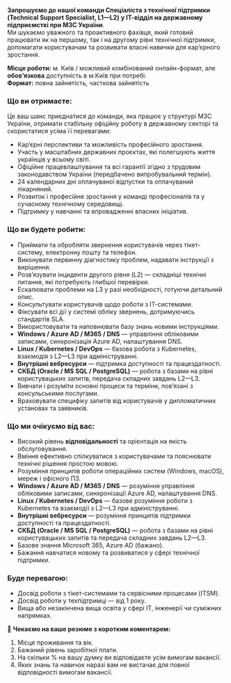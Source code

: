 **Запрошуємо до нашої команди Спеціаліста з технічної підтримки (Technical
Support Specialist, L1—L2)** **у ІТ-відділ на державному підприємстві при МЗС
України**.  
Ми шукаємо уважного та проактивного фахівця, який готовий працювати як на
першому, так і на другому рівні технічної підтримки, допомагати користувачам
та розвивати власні навички для кар’єрного зростання.

**Місце роботи:** м. Київ / можливий комбінований онлайн-формат, але
**обов’язкова** доступність в м.Київ при потребі.  
**Формат:** повна зайнятість, часткова зайнятість

### **Що ви отримаєте:**

Це ваш шанс приєднатися до команди, яка працює у структурі МЗС України,
отримати стабільну офіційну роботу в державному секторі та скористатися усіма
її перевагами:

  * Кар’єрні перспективи та можливість професійного зростання.
  * Участь у масштабних державних проєктах, які полегшують життя українців у всьому світі.
  * Офіційне працевлаштування та всі гарантії згідно з трудовим законодавством України (передбачено випробувальний термін).
  * 24 календарних дні оплачуваної відпустки та оплачуваний лікарняний.
  * Розвиток і професійне зростання у команді професіоналів та у сучасному технічному середовищі.
  * Підтримку у навчанні та впровадженні власних ініціатив.

### **Що ви будете робити:**

  * Приймати та обробляти звернення користувачів через тікет-систему, електронну пошту та телефон.
  * Виконувати первинну діагностику проблем, надавати інструкції з вирішення.
  * Розв’язувати інциденти другого рівня (L2) — складніші технічні питання, які потребують глибшої перевірки.
  * Ескалювати проблеми на L3 у разі необхідності, готуючи детальний опис.
  * Консультувати користувачів щодо роботи з ІТ-системами.
  * Фіксувати всі дії у системі обліку звернень, дотримуючись стандартів SLA.
  * Використовувати та наповнювати базу знань новими інструкціями.
  * **Windows / Azure AD / M365 / DNS** — управління обліковими записами, синхронізація Azure AD, налаштування DNS.
  * **Linux / Kubernetes / DevOps** — базова робота з Kubernetes, взаємодія з L2—L3 при адмініструванні.
  * **Внутрішні вебресурси** — підтримка доступності та працездатності.
  * **СКБД (Oracle / MS SQL / PostgreSQL)** — робота з базами на рівні користувацьких запитів, передача складних завдань L2—L3.
  * Вивчати і розуміти основні процеси та терміни, пов’язані з консульськими послугами.
  * Враховувати специфіку запитів від користувачів у дипломатичних установах та заявників.

### **Що ми очікуємо від вас:**

  * Високий рівень **відповідальності** та орієнтація на якість обслуговування.
  * Вміння ефективно спілкуватися з користувачами та пояснювати технічні рішення простою мовою.
  * Розуміння принципів роботи операційних систем (Windows, macOS), мереж і офісного ПЗ.
  * **Windows / Azure AD / M365 / DNS** — розуміння управління обліковими записами, синхронізації Azure AD, налаштування DNS.
  * **Linux / Kubernetes / DevOps** — базове розуміння роботи з Kubernetes та взаємодії з L2—L3 при адмініструванні.
  * **Внутрішні вебресурси** — розуміння принципів підтримки доступності та працездатності.
  * **СКБД (Oracle / MS SQL / PostgreSQL)** — робота з базами на рівні користувацьких запитів та передача складних завдань L2—L3.
  * Базове знання Microsoft 365, Azure AD (бажано).
  * Бажання навчатися новому та розвиватися у сфері технічної підтримки.

### Буде перевагою:

  * Досвід роботи з тікет-системами та сервісними процесами (ITSM).
  * Досвід роботи у техпідтримці — від 1 року.
  * Вища або незакінчена вища освіта у сфері ІТ, інженерії чи суміжних напрямках.

📩 **Чекаємо на ваше резюме з коротким коментарем:**

  1. Місце проживання та вік.
  2. Бажаний рівень заробітної плати.
  3. На скільки % на вашу думку ви відповідаєте усім вимогам вакансії.
  4. Яких знань та навичок наразі вам не вистачає для повної відповідності вимогам вакансії.